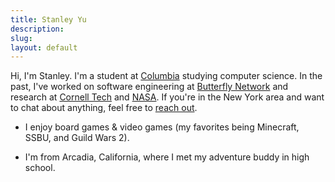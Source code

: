 ```yaml
---
title: Stanley Yu
description:
slug:
layout: default
---
```


Hi, I'm Stanley. I'm a student at [Columbia][columbia] studying computer science. In the past, I've worked on software engineering at [Butterfly Network][bfly] and research at [Cornell Tech][cornell] and [NASA][nasa]. If you're in the New York area and want to chat about anything, feel free to [reach out][email].

* I enjoy board games & video games (my favorites being Minecraft, SSBU, and Guild Wars 2).

* I'm from Arcadia, California, where I met my adventure buddy in high school.

[bfly]: https://butterflynetwork.com/
[columbia]: https://www.columbia.edu/
[cornell]: https://tech.cornell.edu/
[email]: mailto:stanley98yu@gmail.com
[nasa]: https://www.nasa.gov/
